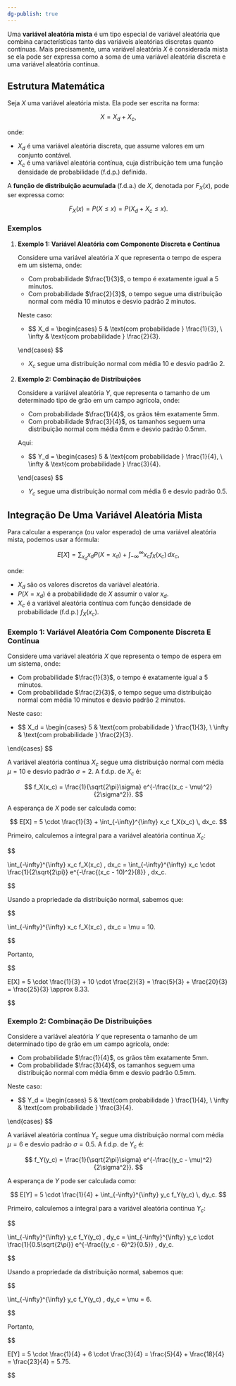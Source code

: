 ```yaml
---
dg-publish: true
---
```


Uma **variável aleatória mista** é um tipo especial de variável aleatória que combina características tanto das variáveis aleatórias discretas quanto contínuas. Mais precisamente, uma variável aleatória $X$ é considerada mista se ela pode ser expressa como a soma de uma variável aleatória discreta e uma variável aleatória contínua.

## Estrutura Matemática

Seja $X$ uma variável aleatória mista. Ela pode ser escrita na forma:

$$
X = X_d + X_c,
$$

onde:

- $X_d$ é uma variável aleatória discreta, que assume valores em um conjunto contável.
- $X_c$ é uma variável aleatória contínua, cuja distribuição tem uma função densidade de probabilidade (f.d.p.) definida.

A **função de distribuição acumulada** (f.d.a.) de $X$, denotada por $F_X(x)$, pode ser expressa como:

$$
F_X(x) = P(X \leq x) = P(X_d + X_c \leq x).
$$

### Exemplos

1. **Exemplo 1: Variável Aleatória com Componente Discreta e Contínua**

   Considere uma variável aleatória $X$ que representa o tempo de espera em um sistema, onde:

   - Com probabilidade $\frac{1}{3}$, o tempo é exatamente igual a 5 minutos.
   - Com probabilidade $\frac{2}{3}$, o tempo segue uma distribuição normal com média 10 minutos e desvio padrão 2 minutos.

   Neste caso:

   - $$
X_d = \begin{cases}
      5 & \text{com probabilidade } \frac{1}{3}, \\
      \infty & \text{com probabilidade } \frac{2}{3}.

   \end{cases}
$$

   - $X_c$ segue uma distribuição normal com média 10 e desvio padrão 2.

2. **Exemplo 2: Combinação de Distribuições**

   Considere a variável aleatória $Y$, que representa o tamanho de um determinado tipo de grão em um campo agrícola, onde:

   - Com probabilidade $\frac{1}{4}$, os grãos têm exatamente 5mm.
   - Com probabilidade $\frac{3}{4}$, os tamanhos seguem uma distribuição normal com média 6mm e desvio padrão 0.5mm.

   Aqui:

   - $$
Y_d = \begin{cases} 
      5 & \text{com probabilidade } \frac{1}{4}, \\
      \infty & \text{com probabilidade } \frac{3}{4}.

   \end{cases}
$$

   - $Y_c$ segue uma distribuição normal com média 6 e desvio padrão 0.5.

## Integração De Uma Variável Aleatória Mista

Para calcular a esperança (ou valor esperado) de uma variável aleatória mista, podemos usar a fórmula:

$$
E[X] = \sum_{x_d} x_d P(X = x_d) + \int_{-\infty}^{\infty} x_c f_X(x_c) \, dx_c,
$$

onde:

- $X_d$ são os valores discretos da variável aleatória.
- $P(X = x_d)$ é a probabilidade de $X$ assumir o valor $x_d$.
- $X_c$ é a variável aleatória contínua com função densidade de probabilidade (f.d.p.) $f_X(x_c)$.

### Exemplo 1: Variável Aleatória Com Componente Discreta E Contínua

Considere uma variável aleatória $X$ que representa o tempo de espera em um sistema, onde:

- Com probabilidade $\frac{1}{3}$, o tempo é exatamente igual a 5 minutos.
- Com probabilidade $\frac{2}{3}$, o tempo segue uma distribuição normal com média 10 minutos e desvio padrão 2 minutos.

Neste caso:

- $$
X_d = \begin{cases}
   5 & \text{com probabilidade } \frac{1}{3}, \\
   \infty & \text{com probabilidade } \frac{2}{3}.

\end{cases}
$$

A variável aleatória contínua $X_c$ segue uma distribuição normal com média $\mu = 10$ e desvio padrão $\sigma = 2$. A f.d.p. de $X_c$ é:

$$
f_X(x_c) = \frac{1}{\sqrt{2\pi}\sigma} e^{-\frac{(x_c - \mu)^2}{2\sigma^2}}.
$$

A esperança de $X$ pode ser calculada como:

$$
E[X] = 5 \cdot \frac{1}{3} + \int_{-\infty}^{\infty} x_c f_X(x_c) \, dx_c.
$$

Primeiro, calculemos a integral para a variável aleatória contínua $X_c$:

$$

\int_{-\infty}^{\infty} x_c f_X(x_c) \, dx_c = \int_{-\infty}^{\infty} x_c \cdot \frac{1}{2\sqrt{2\pi}} e^{-\frac{(x_c - 10)^2}{8}} \, dx_c.

$$

Usando a propriedade da distribuição normal, sabemos que:

$$

\int_{-\infty}^{\infty} x_c f_X(x_c) \, dx_c = \mu = 10.

$$

Portanto,

$$

E[X] = 5 \cdot \frac{1}{3} + 10 \cdot \frac{2}{3} = \frac{5}{3} + \frac{20}{3} = \frac{25}{3} \approx 8.33.

$$

### Exemplo 2: Combinação De Distribuições

Considere a variável aleatória $Y$ que representa o tamanho de um determinado tipo de grão em um campo agrícola, onde:

- Com probabilidade $\frac{1}{4}$, os grãos têm exatamente 5mm.
- Com probabilidade $\frac{3}{4}$, os tamanhos seguem uma distribuição normal com média 6mm e desvio padrão 0.5mm.

Neste caso:

- $$
Y_d = \begin{cases}
   5 & \text{com probabilidade } \frac{1}{4}, \\
   \infty & \text{com probabilidade } \frac{3}{4}.

\end{cases}
$$

A variável aleatória contínua $Y_c$ segue uma distribuição normal com média $\mu = 6$ e desvio padrão $\sigma = 0.5$. A f.d.p. de $Y_c$ é:

$$
f_Y(y_c) = \frac{1}{\sqrt{2\pi}\sigma} e^{-\frac{(y_c - \mu)^2}{2\sigma^2}}.
$$

A esperança de $Y$ pode ser calculada como:

$$
E[Y] = 5 \cdot \frac{1}{4} + \int_{-\infty}^{\infty} y_c f_Y(y_c) \, dy_c.
$$

Primeiro, calculemos a integral para a variável aleatória contínua $Y_c$:

$$


\int_{-\infty}^{\infty} y_c f_Y(y_c) \, dy_c = \int_{-\infty}^{\infty} y_c \cdot \frac{1}{0.5\sqrt{2\pi}} e^{-\frac{(y_c - 6)^2}{0.5}} \, dy_c.


$$

Usando a propriedade da distribuição normal, sabemos que:

$$


\int_{-\infty}^{\infty} y_c f_Y(y_c) \, dy_c = \mu = 6.


$$

Portanto,

$$


E[Y] = 5 \cdot \frac{1}{4} + 6 \cdot \frac{3}{4} = \frac{5}{4} + \frac{18}{4} = \frac{23}{4} = 5.75.


$$
